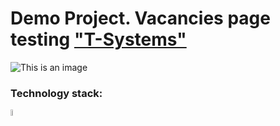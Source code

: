 # Demo Project. Vacancies page testing <a target="_blank" href="https://t-systems.jobs/global-careers-en/jobs/gr/209049/Software-Engineer-_-TDI/Athens.html">"T-Systems"</a>

![This is an image](design/images/main_page.png)

### Technology stack:
<code><img width="5%" title="Python" src="design/icons/python_original.svg"></code>